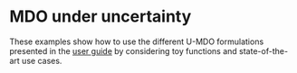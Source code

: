 <!--
 Copyright 2021 IRT Saint Exupéry, https://www.irt-saintexupery.com

 This work is licensed under the Creative Commons Attribution-ShareAlike 4.0
 International License. To view a copy of this license, visit
 http://creativecommons.org/licenses/by-sa/4.0/ or send a letter to Creative
 Commons, PO Box 1866, Mountain View, CA 94042, USA.
-->
# MDO under uncertainty

These examples show
how to use the different U-MDO formulations presented in the [user guide](../../../user_guide/umdo/index.md)
by considering toy functions and state-of-the-art use cases.
